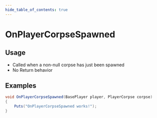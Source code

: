 ```yaml
---
hide_table_of_contents: true
---
```


# OnPlayerCorpseSpawned

## Usage

* Called when a non-null corpse has just been spawned
* No Return behavior

## Examples

```csharp title=""
void OnPlayerCorpseSpawned(BasePlayer player, PlayerCorpse corpse)
{
    Puts("OnPlayerCorpseSpawned works!");
}
```
